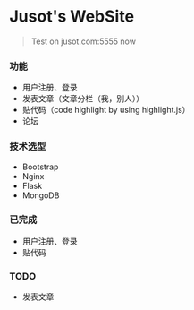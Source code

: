 # Jusot's WebSite

> Test on jusot.com:5555 now

### 功能
* 用户注册、登录
* 发表文章（文章分栏（我，别人））
* 贴代码（code highlight by using highlight.js）
* 论坛


### 技术选型
* Bootstrap
* Nginx
* Flask
* MongoDB


### 已完成
* 用户注册、登录
* 贴代码

### TODO
* 发表文章
